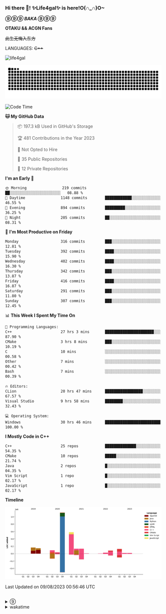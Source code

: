 ### Hi there 👋! ✨Life4gal✨ is here!O(∩_∩)O~

_**⑨⑨⑨ BAKA ⑨⑨⑨**_

**OTAKU && ACGN Fans**

~~此生无悔入东方~~

LANGUAGES: ~~C++~~

<p align="left"> <img src="https://komarev.com/ghpvc/?username=life4gal&label=Profile%20views&color=0e75b6&style=flat" alt="life4gal" /> </p>

![github contribution grid snake animation](https://raw.githubusercontent.com/Life4gal/Life4gal/snake_branch/github-contribution-grid-snake.svg)

<!--START_SECTION:waka-->
![Code Time](http://img.shields.io/badge/Code%20Time-3%2C441%20hrs%2040%20mins-blue)

**🐱 My GitHub Data** 

> 📦 197.3 kB Used in GitHub's Storage 
 > 
> 🏆 481 Contributions in the Year 2023
 > 
> 🚫 Not Opted to Hire
 > 
> 📜 35 Public Repositories 
 > 
> 🔑 12 Private Repositories 
 > 
**I'm an Early 🐤** 

```text
🌞 Morning                219 commits         ██░░░░░░░░░░░░░░░░░░░░░░░   08.88 % 
🌆 Daytime                1148 commits        ████████████░░░░░░░░░░░░░   46.55 % 
🌃 Evening                894 commits         █████████░░░░░░░░░░░░░░░░   36.25 % 
🌙 Night                  205 commits         ██░░░░░░░░░░░░░░░░░░░░░░░   08.31 % 
```
📅 **I'm Most Productive on Friday** 

```text
Monday                   316 commits         ███░░░░░░░░░░░░░░░░░░░░░░   12.81 % 
Tuesday                  392 commits         ████░░░░░░░░░░░░░░░░░░░░░   15.90 % 
Wednesday                402 commits         ████░░░░░░░░░░░░░░░░░░░░░   16.30 % 
Thursday                 342 commits         ███░░░░░░░░░░░░░░░░░░░░░░   13.87 % 
Friday                   416 commits         ████░░░░░░░░░░░░░░░░░░░░░   16.87 % 
Saturday                 291 commits         ███░░░░░░░░░░░░░░░░░░░░░░   11.80 % 
Sunday                   307 commits         ███░░░░░░░░░░░░░░░░░░░░░░   12.45 % 
```


📊 **This Week I Spent My Time On** 

```text
💬 Programming Languages: 
C++                      27 hrs 3 mins       ██████████████████████░░░   87.90 % 
CMake                    3 hrs 8 mins        ███░░░░░░░░░░░░░░░░░░░░░░   10.19 % 
C                        10 mins             ░░░░░░░░░░░░░░░░░░░░░░░░░   00.58 % 
Other                    7 mins              ░░░░░░░░░░░░░░░░░░░░░░░░░   00.42 % 
Bash                     7 mins              ░░░░░░░░░░░░░░░░░░░░░░░░░   00.39 % 

🔥 Editors: 
CLion                    20 hrs 47 mins      █████████████████░░░░░░░░   67.57 % 
Visual Studio            9 hrs 58 mins       ████████░░░░░░░░░░░░░░░░░   32.43 % 

💻 Operating System: 
Windows                  30 hrs 46 mins      █████████████████████████   100.00 % 
```

**I Mostly Code in C++** 

```text
C++                      25 repos            ██████████████░░░░░░░░░░░   54.35 % 
CMake                    10 repos            █████░░░░░░░░░░░░░░░░░░░░   21.74 % 
Java                     2 repos             █░░░░░░░░░░░░░░░░░░░░░░░░   04.35 % 
Vim Script               1 repo              █░░░░░░░░░░░░░░░░░░░░░░░░   02.17 % 
JavaScript               1 repo              █░░░░░░░░░░░░░░░░░░░░░░░░   02.17 % 
```



**Timeline**

![Lines of Code chart](https://raw.githubusercontent.com/Life4gal/Life4gal/main/assets/bar_graph.png)


 Last Updated on 09/08/2023 00:56:46 UTC
<!--END_SECTION:waka-->

<img src="https://wakatime.com/share/@Life4gal/86c21846-f841-4004-aed1-e1165eb797d6.svg?sanitize=true" alt=""/>
<img src="https://github-profile-trophy.vercel.app/?username=life4gal" alt=""/>

<details>
	<summary>⑨</summary>
	<img src="./images/⑨.jpg" alt="life4gal" />
</details>

<details>
	<summary>wakatime</summary>
	<img src="https://wakatime.com/share/@Life4gal/404666b2-d1ff-4388-94e0-a1935d341f14.svg?sanitize=true" alt=""/>
	<img src="https://wakatime.com/share/@Life4gal/972212ce-6084-4d98-a326-1997606ddf37.svg?sanitize=true" alt=""/>
	<img src="https://wakatime.com/share/@Life4gal/7ae4ead0-e1fd-412a-afcb-da977a5ae5e9.svg?sanitize=true" alt=""/>
</details>
